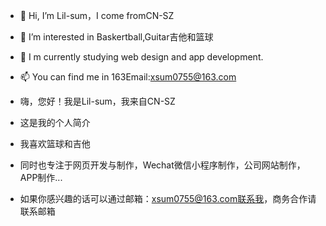 - 👋 Hi, I’m Lil-sum，I come fromCN-SZ
- 👀 I’m interested in Baskertball,Guitar吉他和篮球
- 🌱 I m currently studying web design and app development.
- 📫 You can find me in 163Email:xsum0755@163.com

- 嗨，您好！我是Lil-sum，我来自CN-SZ
- 这是我的个人简介
- 我喜欢篮球和吉他
- 同时也专注于网页开发与制作，Wechat微信小程序制作，公司网站制作，APP制作...
- 如果你感兴趣的话可以通过邮箱：xsum0755@163.com联系我，商务合作请联系邮箱

